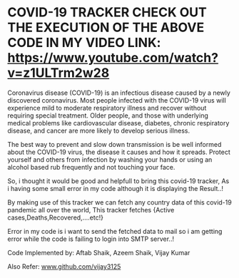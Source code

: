 # COVID-19 TRACKER CHECK OUT THE EXECUTION OF THE ABOVE CODE IN MY VIDEO LINK: https://www.youtube.com/watch?v=z1ULTrm2w28
Coronavirus disease (COVID-19) is an infectious disease caused by a newly discovered coronavirus.
Most people infected with the COVID-19 virus will experience mild to moderate respiratory illness and recover without requiring special treatment.  Older people, and those with underlying medical problems like cardiovascular disease, diabetes, chronic respiratory disease, and cancer are more likely to develop serious illness.

The best way to prevent and slow down transmission is be well informed about the COVID-19 virus, the disease it causes and how it spreads. Protect yourself and others from infection by washing your hands or using an alcohol based rub frequently and not touching your face. 

So, i thought it would be good and helpfull to bring this covid-19 tracker, As i having some small error in my code although it is displaying the Result..!

By making use of this tracker we can fetch any country data of this covid-19 pandemic all over the world, This tracker fetches {Active cases,Deaths,Recovered,....etc!}

Error in my code is i want to send the fetched data to mail so i am getting error while the code is failing to login into SMTP server..!

Code Implemented by: Aftab Shaik, Azeem Shaik, Vijay Kumar

Also Refer:
www.github.com/vijay3125
